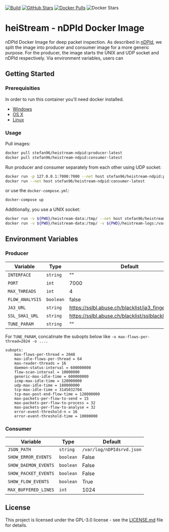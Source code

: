 [![Build](https://github.com/stefanDeveloper/heiStream/actions/workflows/docker-image.yml/badge.svg)](https://github.com/stefanDeveloper/heiStream/actions/workflows/docker-image.yml) [![GitHub Stars](https://img.shields.io/github/stars/stefanDeveloper/heistream)](https://github.com/stefanDeveloper/heistream/) [![Docker Pulls](https://img.shields.io/docker/pulls/stefan96/heistream-ndpid.svg)](https://hub.docker.com/r/stefan96/heistream-ndpid/) ![Docker Stars](https://img.shields.io/docker/stars/stefan96/heistream-ndpid)


# heiStream - nDPId Docker Image

nDPId Docker Image for deep packet inspection. As described in [nDPId](https://github.com/utoni/nDPId/blob/main/README.md), we split the image into producer and consumer image for a more generic purpose. For the producer, the image starts the UNIX and UDP socket and nDPId respectively. Via environment variables, users can   

## Getting Started


### Prerequisities


In order to run this container you'll need docker installed.

* [Windows](https://docs.docker.com/windows/started)
* [OS X](https://docs.docker.com/mac/started/)
* [Linux](https://docs.docker.com/linux/started/)

### Usage

Pull images:

```sh
docker pull stefan96/heistream-ndpid:producer-latest
docker pull stefan96/heistream-ndpid:consumer-latest
```

Run producer and consumer separately from each other using UDP socket:

```sh
docker run -p 127.0.0.1:7000:7000 --net host stefan96/heistream-ndpid:producer-latest
docker run --net host stefan96/heistream-ndpid:consumer-latest
```

or use the `docker-compose.yml`:

```sh
docker-compose up
```

Additionally, you use a UNIX socket:

```sh
docker run -v ${PWD}/heistream-data:/tmp/ --net host stefan96/heistream-ndpid:producer-latest
docker run -v ${PWD}/heistream-data:/tmp/ -v ${PWD}/heistream-logs:/var/log -e UNIX=/tmp/nDPIsrvd-daemon-distributor.sock --net host stefan96/heistream-ndpid:consumer-latest
```

## Environment Variables

### Producer

| Variable                     | Type    | Default           |
|------------------------------|---------|-------------------|
| `INTERFACE` | `string` | "" |
| `PORT` | `int` | 7000 |
| `MAX_THREADS` | `int` | 4 |
| `FLOW_ANALYSIS` | `boolean` | false |
| `JA3_URL` | `string` | https://sslbl.abuse.ch/blacklist/ja3_fingerprints.csv |
| `SSL_SHA1_URL` | `string` | https://sslbl.abuse.ch/blacklist/sslblacklist.csv |
| `TUNE_PARAM` | `string` | "" |

For `TUNE_PARAM`, concatinate the subopts below like `-o max-flows-per-thread=2024 -o ....`

```
subopts:
    max-flows-per-thread = 2048
    max-idle-flows-per-thread = 64
    max-reader-threads = 16
    daemon-status-interval = 600000000
    flow-scan-interval = 10000000
    generic-max-idle-time = 600000000
    icmp-max-idle-time = 120000000
    udp-max-idle-time = 180000000
    tcp-max-idle-time = 3145032704
    tcp-max-post-end-flow-time = 120000000
    max-packets-per-flow-to-send = 15
    max-packets-per-flow-to-process = 32
    max-packets-per-flow-to-analyse = 32
    error-event-threshold-n = 16
    error-event-threshold-time = 10000000
```

### Consumer

| Variable                     | Type    | Default           |
|------------------------------|---------|-------------------|
| `JSON_PATH` | `string` | `/var/log/nDPIdsrvd.json` |
| `SHOW_ERROR_EVENTS` | `boolean` | False |
| `SHOW_DAEMON_EVENTS` | `boolean` | False |
| `SHOW_PACKET_EVENTS` | `boolean` | False |
| `SHOW_FLOW_EVENTS` | `boolean` | True |
| `MAX_BUFFERED_LINES` | `int` | 1024 |


## License

This project is licensed under the GPL-3.0 license - see the [LICENSE.md](LICENSE.md) file for details.
